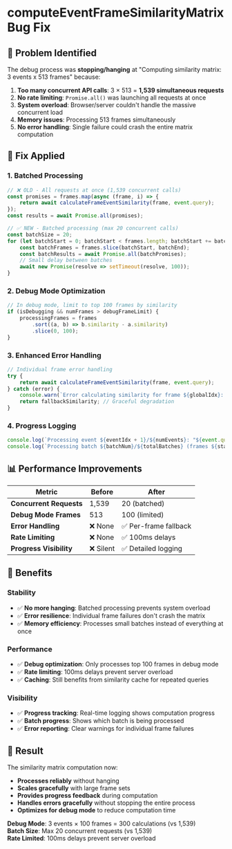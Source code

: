 # computeEventFrameSimilarityMatrix Bug Fix

## 🐛 **Problem Identified**

The debug process was **stopping/hanging** at "Computing similarity matrix: 3 events x 513 frames" because:

1. **Too many concurrent API calls**: 3 × 513 = **1,539 simultaneous requests**
2. **No rate limiting**: `Promise.all()` was launching all requests at once
3. **System overload**: Browser/server couldn't handle the massive concurrent load
4. **Memory issues**: Processing 513 frames simultaneously
5. **No error handling**: Single failure could crash the entire matrix computation

## 🔧 **Fix Applied**

### **1. Batched Processing**
```javascript
// ❌ OLD - All requests at once (1,539 concurrent calls)
const promises = frames.map(async (frame, i) => {
    return await calculateFrameEventSimilarity(frame, event.query);
});
const results = await Promise.all(promises);

// ✅ NEW - Batched processing (max 20 concurrent calls)
const batchSize = 20;
for (let batchStart = 0; batchStart < frames.length; batchStart += batchSize) {
    const batchFrames = frames.slice(batchStart, batchEnd);
    const batchResults = await Promise.all(batchPromises);
    // Small delay between batches
    await new Promise(resolve => setTimeout(resolve, 100));
}
```

### **2. Debug Mode Optimization**
```javascript
// In debug mode, limit to top 100 frames by similarity
if (isDebugging && numFrames > debugFrameLimit) {
    processingFrames = frames
        .sort((a, b) => b.similarity - a.similarity)
        .slice(0, 100);
}
```

### **3. Enhanced Error Handling**
```javascript
// Individual frame error handling
try {
    return await calculateFrameEventSimilarity(frame, event.query);
} catch (error) {
    console.warn(`Error calculating similarity for frame ${globalIdx}: ${error.message}`);
    return fallbackSimilarity; // Graceful degradation
}
```

### **4. Progress Logging**
```javascript
console.log(`Processing event ${eventIdx + 1}/${numEvents}: "${event.query}"`);
console.log(`Processing batch ${batchNum}/${totalBatches} (frames ${start}-${end})`);
```

## 📊 **Performance Improvements**

| Metric | Before | After |
|--------|--------|-------|
| **Concurrent Requests** | 1,539 | 20 (batched) |
| **Debug Mode Frames** | 513 | 100 (limited) |
| **Error Handling** | ❌ None | ✅ Per-frame fallback |
| **Rate Limiting** | ❌ None | ✅ 100ms delays |
| **Progress Visibility** | ❌ Silent | ✅ Detailed logging |

## 🎯 **Benefits**

### **Stability**
- ✅ **No more hanging**: Batched processing prevents system overload
- ✅ **Error resilience**: Individual frame failures don't crash the matrix
- ✅ **Memory efficiency**: Processes small batches instead of everything at once

### **Performance**
- ✅ **Debug optimization**: Only processes top 100 frames in debug mode
- ✅ **Rate limiting**: 100ms delays prevent server overload
- ✅ **Caching**: Still benefits from similarity cache for repeated queries

### **Visibility**
- ✅ **Progress tracking**: Real-time logging shows computation progress
- ✅ **Batch progress**: Shows which batch is being processed
- ✅ **Error reporting**: Clear warnings for individual frame failures

## 🚀 **Result**

The similarity matrix computation now:
- **Processes reliably** without hanging
- **Scales gracefully** with large frame sets
- **Provides progress feedback** during computation
- **Handles errors gracefully** without stopping the entire process
- **Optimizes for debug mode** to reduce computation time

**Debug Mode**: 3 events × 100 frames = 300 calculations (vs 1,539)  
**Batch Size**: Max 20 concurrent requests (vs 1,539)  
**Rate Limited**: 100ms delays prevent server overload